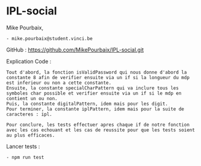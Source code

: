 # IPL-social

Mike Pourbaix, 

    - mike.pourbaix@student.vinci.be

GitHub : https://github.com/MikePourbaix/IPL-social.git

Explication Code : 

    Tout d'abord, la fonction isValidPassword qui nous donne d'abord la constante 8 afin de verifier ensuite via un if si la longueur du mdp est inferieur ou non a cette constante.
    Ensuite, la constante specialCharPattern qui va inclure tous les symboles char possible et verifier ensuite via un if si le mdp en contient un ou non.
    Puis, la constante digitalPattern, idem mais pour les digit.
    Pour terminer, la constante iplPattern, idem mais pour la suite de caracteres : ipl.

    Pour conclure, les tests effectuer apres chaque if de notre fonction avec les cas echouant et les cas de reussite pour que les tests soient au plus efficaces.


Lancer tests : 

    - npm run test